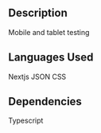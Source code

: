 ## Description
Mobile and tablet testing

## Languages Used
Nextjs
JSON
CSS

## Dependencies
Typescript
